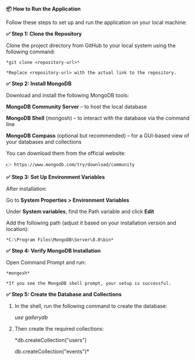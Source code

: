 **📦 How to Run the Application**

Follow these steps to set up and run the application on your local machine:

**✅ Step 1: Clone the Repository**
  
  Clone the project directory from GitHub to your local system using the following command:
    
    *git clone <repository-url>*
    
    *Replace <repository-url> with the actual link to the repository.


**✅ Step 2: Install MongoDB**
 
  Download and install the following MongoDB tools:
  
  **MongoDB Community Server** – to host the local database
  
  **MongoDB Shell** (mongosh) – to interact with the database via the command line
  
  **MongoDB Compass** (optional but recommended) – for a GUI-based view of your databases and collections
  
  You can download them from the official website:
  
    👉 https://www.mongodb.com/try/download/community


**✅ Step 3: Set Up Environment Variables**
  
  After installation:
  
  Go to **System Properties > Environment Variables**
  
  Under **System variables**, find the Path variable and click **Edit**
  
  Add the following path (adjust it based on your installation version and location):
  
    *C:\Program Files\MongoDB\Server\8.0\bin*


**✅ Step 4: Verify MongoDB Installation**
   
   Open Command Prompt and run:
   
    *mongosh*
    
    *If you see the MongoDB shell prompt, your setup is successful.


**✅ Step 5: Create the Database and Collections**

1. In the shell, run the following command to create the database:

   *use gallerydb*

2. Then create the required collections:

   *db.createCollection("users")

    db.createCollection("events")*




